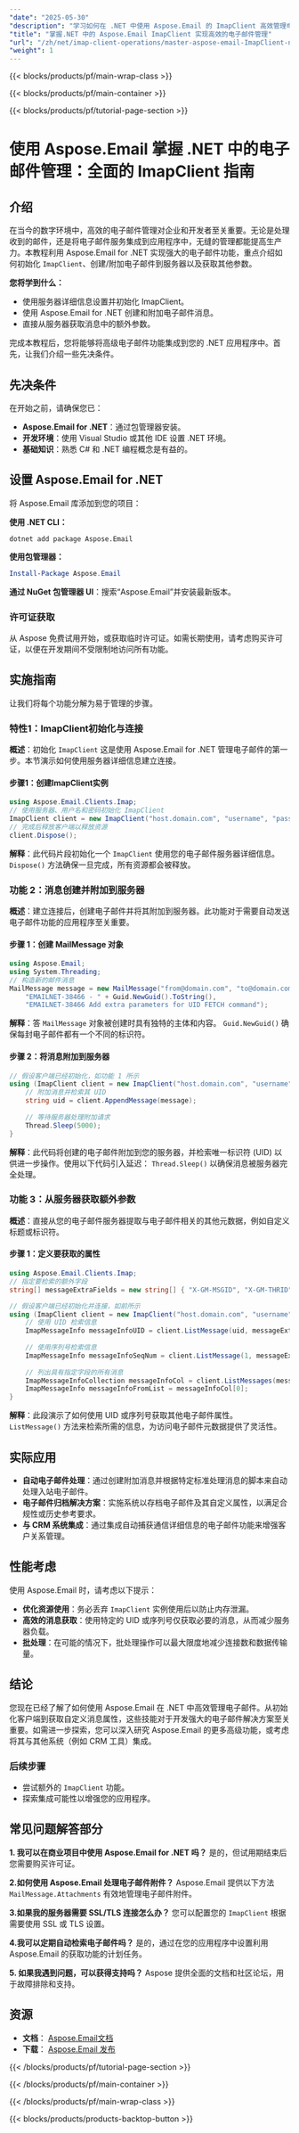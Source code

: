 ```yaml
---
"date": "2025-05-30"
"description": "学习如何在 .NET 中使用 Aspose.Email 的 ImapClient 高效管理电子邮件。本指南涵盖初始化客户端、创建/添加邮件以及获取电子邮件参数。"
"title": "掌握.NET 中的 Aspose.Email ImapClient 实现高效的电子邮件管理"
"url": "/zh/net/imap-client-operations/master-aspose-email-ImapClient-net-email-management/"
"weight": 1
---
```


{{< blocks/products/pf/main-wrap-class >}}

{{< blocks/products/pf/main-container >}}

{{< blocks/products/pf/tutorial-page-section >}}
# 使用 Aspose.Email 掌握 .NET 中的电子邮件管理：全面的 ImapClient 指南

## 介绍

在当今的数字环境中，高效的电子邮件管理对企业和开发者至关重要。无论是处理收到的邮件，还是将电子邮件服务集成到应用程序中，无缝的管理都能提高生产力。本教程利用 Aspose.Email for .NET 实现强大的电子邮件功能，重点介绍如何初始化 `ImapClient`、创建/附加电子邮件到服务器以及获取其他参数。

**您将学到什么：**
- 使用服务器详细信息设置并初始化 ImapClient。
- 使用 Aspose.Email for .NET 创建和附加电子邮件消息。
- 直接从服务器获取消息中的额外参数。

完成本教程后，您将能够将高级电子邮件功能集成到您的 .NET 应用程序中。首先，让我们介绍一些先决条件。

## 先决条件

在开始之前，请确保您已：
- **Aspose.Email for .NET**：通过包管理器安装。
- **开发环境**：使用 Visual Studio 或其他 IDE 设置 .NET 环境。
- **基础知识**：熟悉 C# 和 .NET 编程概念是有益的。

## 设置 Aspose.Email for .NET

将 Aspose.Email 库添加到您的项目：

**使用 .NET CLI：**
```shell
dotnet add package Aspose.Email
```

**使用包管理器：**
```powershell
Install-Package Aspose.Email
```

**通过 NuGet 包管理器 UI**：搜索“Aspose.Email”并安装最新版本。

### 许可证获取

从 Aspose 免费试用开始，或获取临时许可证。如需长期使用，请考虑购买许可证，以便在开发期间不受限制地访问所有功能。

## 实施指南

让我们将每个功能分解为易于管理的步骤。

### 特性1：ImapClient初始化与连接

**概述**：初始化 `ImapClient` 这是使用 Aspose.Email for .NET 管理电子邮件的第一步。本节演示如何使用服务器详细信息建立连接。

#### 步骤1：创建ImapClient实例
```csharp
using Aspose.Email.Clients.Imap;
// 使用服务器、用户名和密码初始化 ImapClient
ImapClient client = new ImapClient("host.domain.com", "username", "password");
// 完成后释放客户端以释放资源
client.Dispose();
```
**解释**：此代码片段初始化一个 `ImapClient` 使用您的电子邮件服务器详细信息。 `Dispose()` 方法确保一旦完成，所有资源都会被释放。

### 功能 2：消息创建并附加到服务器

**概述**：建立连接后，创建电子邮件并将其附加到服务器。此功能对于需要自动发送电子邮件功能的应用程序至关重要。

#### 步骤 1：创建 MailMessage 对象
```csharp
using Aspose.Email;
using System.Threading;
// 构造新的邮件消息
MailMessage message = new MailMessage("from@domain.com", "to@domain.com",
    "EMAILNET-38466 - " + Guid.NewGuid().ToString(),
    "EMAILNET-38466 Add extra parameters for UID FETCH command");
```
**解释**：答 `MailMessage` 对象被创建时具有独特的主体和内容。 `Guid.NewGuid()` 确保每封电子邮件都有一个不同的标识符。

#### 步骤 2：将消息附加到服务器
```csharp
// 假设客户端已经初始化，如功能 1 所示
using (ImapClient client = new ImapClient("host.domain.com", "username", "password")) {
    // 附加消息并检索其 UID
    string uid = client.AppendMessage(message);
    
    // 等待服务器处理附加请求
    Thread.Sleep(5000);
}
```
**解释**：此代码将创建的电子邮件附加到您的服务器，并检索唯一标识符 (UID) 以供进一步操作。使用以下代码引入延迟： `Thread.Sleep()` 以确保消息被服务器完全处理。

### 功能 3：从服务器获取额外参数

**概述**：直接从您的电子邮件服务器提取与电子邮件相关的其他元数据，例如自定义标题或标识符。

#### 步骤 1：定义要获取的属性
```csharp
using Aspose.Email.Clients.Imap;
// 指定要检索的额外字段
string[] messageExtraFields = new string[] { "X-GM-MSGID", "X-GM-THRID" };

// 假设客户端已经初始化并连接，如前所示
using (ImapClient client = new ImapClient("host.domain.com", "username", "password")) {
    // 使用 UID 检索信息
    ImapMessageInfo messageInfoUID = client.ListMessage(uid, messageExtraFields);
    
    // 使用序列号检索信息
    ImapMessageInfo messageInfoSeqNum = client.ListMessage(1, messageExtraFields);
    
    // 列出具有指定字段的所有消息
    ImapMessageInfoCollection messageInfoCol = client.ListMessages(messageExtraFields);
    ImapMessageInfo messageInfoFromList = messageInfoCol[0];
}
```
**解释**：此段演示了如何使用 UID 或序列号获取其他电子邮件属性。 `ListMessage()` 方法来检索所需的信息，为访问电子邮件元数据提供了灵活性。

## 实际应用

- **自动电子邮件处理**：通过创建附加消息并根据特定标准处理消息的脚本来自动处理入站电子邮件。
- **电子邮件归档解决方案**：实施系统以存档电子邮件及其自定义属性，以满足合规性或历史参考要求。
- **与 CRM 系统集成**：通过集成自动捕获通信详细信息的电子邮件功能来增强客户关系管理。

## 性能考虑

使用 Aspose.Email 时，请考虑以下提示：
- **优化资源使用**：务必丢弃 `ImapClient` 实例使用后以防止内存泄漏。
- **高效的消息获取**：使用特定的 UID 或序列号仅获取必要的消息，从而减少服务器负载。
- **批处理**：在可能的情况下，批处理操作可以最大限度地减少连接数和数据传输量。

## 结论

您现在已经了解了如何使用 Aspose.Email 在 .NET 中高效管理电子邮件。从初始化客户端到获取自定义消息属性，这些技能对于开发强大的电子邮件解决方案至关重要。如需进一步探索，您可以深入研究 Aspose.Email 的更多高级功能，或考虑将其与其他系统（例如 CRM 工具）集成。

### 后续步骤
- 尝试额外的 `ImapClient` 功能。
- 探索集成可能性以增强您的应用程序。

## 常见问题解答部分

**1. 我可以在商业项目中使用 Aspose.Email for .NET 吗？**
是的，但试用期结束后您需要购买许可证。

**2.如何使用 Aspose.Email 处理电子邮件附件？**
Aspose.Email 提供以下方法 `MailMessage.Attachments` 有效地管理电子邮件附件。

**3.如果我的服务器需要 SSL/TLS 连接怎么办？**
您可以配置您的 `ImapClient` 根据需要使用 SSL 或 TLS 设置。

**4.我可以定期自动检索电子邮件吗？**
是的，通过在您的应用程序中设置利用 Aspose.Email 的获取功能的计划任务。

**5. 如果我遇到问题，可以获得支持吗？**
Aspose 提供全面的文档和社区论坛，用于故障排除和支持。

## 资源
- **文档**： [Aspose.Email文档](https://reference.aspose.com/email/net/)
- **下载**： [Aspose.Email 发布](https://releases.aspose.com/email/net)

{{< /blocks/products/pf/tutorial-page-section >}}

{{< /blocks/products/pf/main-container >}}

{{< /blocks/products/pf/main-wrap-class >}}

{{< blocks/products/products-backtop-button >}}